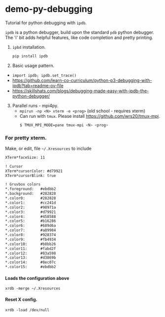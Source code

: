 # demo-py-debugging

Tutorial for python debugging with `ipdb`.

`ipdb` is a python debugger, build upon the standard `pdb` python debugger. The 'i' bit adds helpful features, like code completion and pretty printing. 

 1. `ipbd` installation.
     ```bash
     pip install ipdb
     ```
 2. Basic usage pattern.
   - `import ipdb; ipdb.set_trace()`
   - https://github.com/learn-co-curriculum/python-p3-debugging-with-ipdb?tab=readme-ov-file
   - https://skillshats.com/blogs/debugging-made-easy-with-ipdb-the-python-debugger/
 3. Parallel runs - mpi4py.
    - `mpirun -np <N> xterm -e <prog>` (old school - requires xterm)
    -  Can run with `tmux`. Please install https://github.com/wrs20/tmux-mpi. 
       ```bash
       $ TMUX_MPI_MODE=pane tmux-mpi <N> <prog>       
       ```


### For pretty xterm.
Make, or edit, file `~/.Xresources` to include

```txt
XTerm*faceSize: 11

! Cursor
XTerm*cursorColor: #d79921
XTerm*cursorBlink: true

! Gruvbox colors
*.foreground:   #ebdbb2
*.background:   #282828
*.color0:       #282828
*.color1:       #cc241d
*.color2:       #98971a
*.color3:       #d79921
*.color4:       #458588
*.color5:       #b16286
*.color6:       #689d6a
*.color7:       #a89984
*.color8:       #928374
*.color9:       #fb4934
*.color10:      #b8bb26
*.color11:      #fabd2f
*.color12:      #83a598
*.color13:      #d3869b
*.color14:      #8ec07c
*.color15:      #ebdbb2
```

#### Loads the configuration above
`xrdb -merge ~/.Xresources`     

#### Reset X config.
`xrdb -load /dev/null` 
